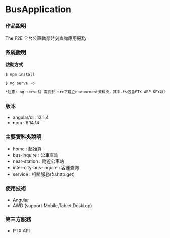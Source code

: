 # BusApplication

### 作品說明
The F2E 全台公車動態時刻查詢應用服務

### 系統說明
**啟動方式**
```
$ npm install
```
```
$ ng serve -o
``` 
```sh
*注意: ng serve前 需要於.src下建立enviorment資料夾，其中.ts包含PTX APP KEY以及PTX APP ID
```

### 版本
- angular/cli: 12.1.4
- npm : 6.14.14

### 主要資料夾說明
- home : 起始頁
- bus-inquire : 公車查詢
- near-station : 附近公車站
- inter-city-bus-inquire : 客運查詢
- service : 相關服務(如:http.get)

### 使用技術
- Angular
- AWD (support Mobile,Tablet,Desktop)

### 第三方服務
- PTX API
